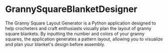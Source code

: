 # GrannySquareBlanketDesigner
The Granny Square Layout Generator is a Python application designed to help crocheters and craft enthusiasts visually plan the layout of granny square blankets. By inputting the number and colors of your granny squares, the application generates a pattern layout, allowing you to visualize and plan your blanket's design before assembly.
